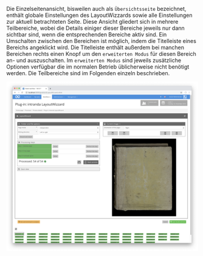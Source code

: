 Die Einzelseitenansicht, bisweilen auch als `Übersichtsseite` bezeichnet, enthält globale Einstellungen des LayoutWizzards sowie alle Einstellungen zur aktuell betrachteten Seite. Diese Ansicht gliedert sich in mehrere Teilbereiche, wobei die Details einiger dieser Bereiche jeweils nur dann sichtbar sind, wenn die entsprechenden Bereiche aktiv sind. Ein Umschalten zwischen den Bereichen ist möglich, indem die Titelleiste eines Bereichs angeklickt wird. Die Titelleiste enthält außerdem bei manchen Bereichen rechts einen Knopf um den `erweiterten Modus` für diesen Bereich an- und auszuschalten. Im `erweiterten Modus` sind jeweils zusätzliche Optionen verfügbar die im normalen Betrieb üblicherweise nicht benötigt werden. Die Teilbereiche sind im Folgenden einzeln beschrieben.

![Einzelseitenansicht des LayoutWizzards](images/goobi-plugin-step-layoutwizzard_screen_13.png)